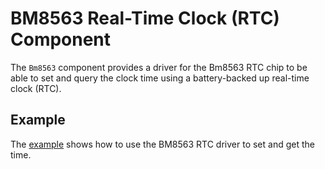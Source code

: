 # BM8563 Real-Time Clock (RTC) Component

The `Bm8563` component provides a driver for the Bm8563 RTC chip to be able to
set and query the clock time using a battery-backed up real-time clock (RTC).

## Example

The [example](./example) shows how to use the BM8563 RTC driver to set and get
the time.
